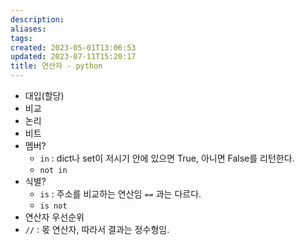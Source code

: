```yaml
---
description:
aliases: 
tags: 
created: 2023-05-01T13:06:53
updated: 2023-07-11T15:20:17
title: 연산자 - python
---
```

- 대입(할당)
- 비교
- 논리
- 비트
- 멤버?
	- `in` : dict나 set이 저시기 안에 있으면 True, 아니면 False를 리턴한다.
	- `not in`
- 식별?
	- `is` : 주소를 비교하는 연산임 ` == ` 과는 다르다.
	- `is not`
- 연산자 우선순위
- `//` : 몫 연산자, 따라서 결과는 정수형임.